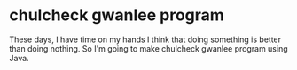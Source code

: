 # chulcheck gwanlee program
 These days, I have time on my hands
 I think that doing something is better than doing nothing.
 So I'm going to make chulcheck gwanlee program using Java.

